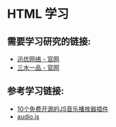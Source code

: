 # HTML 学习

## 需要学习研究的链接:
* [迅优网络 - 官网](http://www.qdxunyou.com/)
* [三水一品 - 官网](http://www.sxssyp.com/)

## 参考学习链接:
* [10个免费开源的JS音乐播放器插件](http://www.shejidaren.com/free-audio-players.html)
* [audio.js](http://kolber.github.io/audiojs/)
